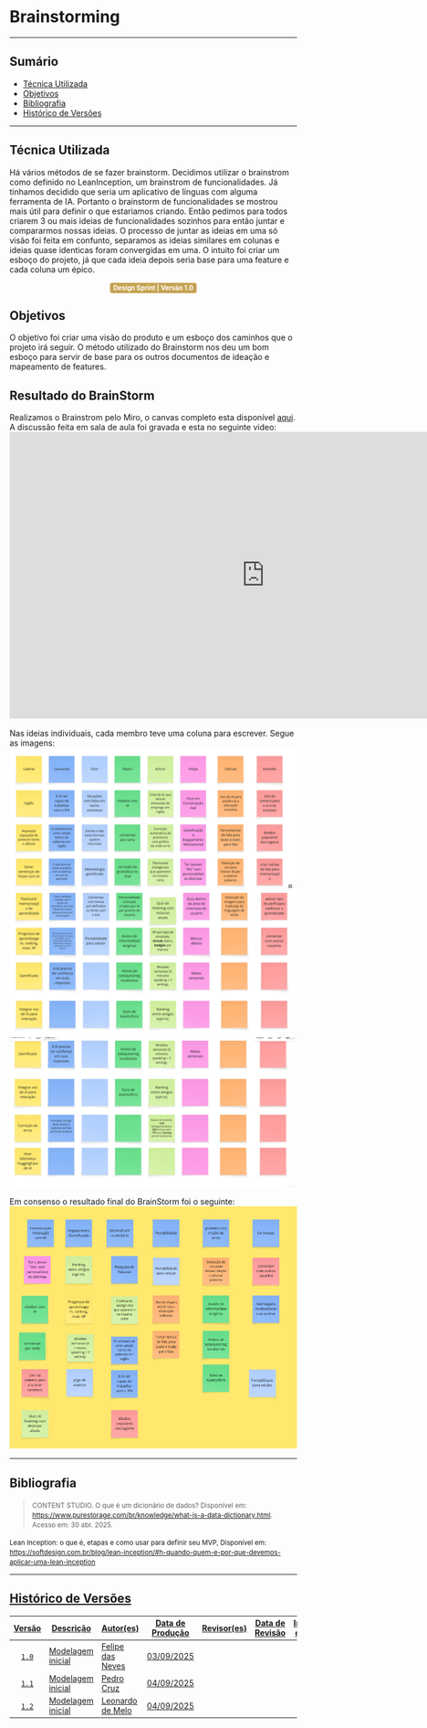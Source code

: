 # Brainstorming

---

## Sumário

- [Técnica Utilizada](#Técnica-Utilizada)
- [Objetivos](#Objetivos)
- [Bibliografia](#bibliografia)
- [Histórico de Versões](#histórico-de-versões)

---

## Técnica Utilizada
Há vários métodos de se fazer brainstorm. Decidimos utilizar o brainstrom como definido no LeanInception, um brainstrom de funcionalidades.
Já tinhamos decidido que seria um aplicativo de línguas com alguma ferramenta de IA. Portanto o brainstorm de funcionalidades 
se mostrou mais útil para definir o que estariamos criando. 
Então pedimos para todos criarem 3 ou mais ideias de funcionalidades sozinhos para então juntar e compararmos nossas ideias.
O processo de juntar as ideias em uma só visão foi feita em confunto, separamos as ideias similares em colunas e ideias quase identicas foram
convergidas em uma. O intuito foi criar um esboço do projeto, já que cada ideia depois seria base para uma feature e cada coluna um épico.



<center>
  <span style="background-color:#c5a352; color:white; font-size:0.8em; font-weight: bold; padding:2px 6px; border-radius:4px;"> Design Sprint | Versão 1.0</span>
</center>

## Objetivos
O objetivo foi criar uma visão do produto e um esboço dos caminhos que o projeto irá seguir. O método utilizado do Brainstorm nos deu um 
bom esboço para servir de base para os outros documentos de ideação e mapeamento de features.

## Resultado do BrainStorm
Realizamos o Brainstrom pelo Miro, o canvas completo esta disponível [aqui](https://miro.com/app/board/uXjVJNopTCE=/). 
A discussão feita em sala de aula foi gravada e esta no seguinte video: <iframe width="893" height="502" src="https://youtu.be/xNrcE_eeX_w" title="Reunião 1 - Marventura" frameborder="0" allow="accelerometer; autoplay; clipboard-write; encrypted-media; gyroscope; picture-in-picture; web-share" referrerpolicy="strict-origin-when-cross-origin" allowfullscreen></iframe>

Nas ideias individuais, cada membro teve uma coluna para escrever. Segue as imagens:
![individual1](assets/brainstorm/individual1.png)
![individual2](assets/brainstorm/individual2.png)
![individual3](assets/brainstorm/individual3.png)

Em consenso o resultado final do BrainStorm foi o seguinte:
![resultado](assets/brainstorm/resultado.png)


---

## Bibliografia

> <p><small>CONTENT STUDIO. O que é um dicionário de dados? Disponível em: <a href="https://www.purestorage.com/br/knowledge/what-is-a-data-dictionary.html">https://www.purestorage.com/br/knowledge/what-is-a-data-dictionary.html</a>. Acesso em: 30 abr. 2025.</small></p>
<p><small>Lean Inception: o que é, etapas e como usar para definir seu MVP, Disponível em: <a href="https://softdesign.com.br/blog/lean-inception/#h-quando-quem-e-por-que-devemos-aplicar-uma-lean-inception">https://softdesign.com.br/blog/lean-inception/#h-quando-quem-e-por-que-devemos-aplicar-uma-lean-inception </small></p>


---

## Histórico de Versões

| Versão | Descrição | Autor(es) | Data de Produção | Revisor(es) | Data de Revisão | Incremento do Revisor|
| :----: | --------- | --------- | :--------------: | ----------- | :-------------: | :-------------: |
| `1.0` | Modelagem inicial | [Felipe das Neves](https://github.com/FelipeFreire-gf) | 03/09/2025 | | | |
| `1.1` | Modelagem inicial | [Pedro Cruz](https://github.com/pfc15) | 04/09/2025 | | | |
| `1.2` | Modelagem inicial | [Leonardo de Melo](https://github.com/leozinlima) | 04/09/2025 | | | |
